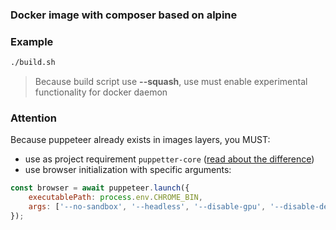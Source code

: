 ### Docker image with composer based on alpine

### Example
```sh
./build.sh
```

> Because build script use **--squash**, use must enable experimental functionality for docker daemon

### Attention
Because puppeteer already exists in images layers, you MUST:
- use as project requirement `puppetter-core` ([read about the difference](https://github.com/puppeteer/puppeteer/blob/master/docs/api.md#puppeteer-vs-puppeteer-core))
- use browser initialization with specific arguments:
```js
const browser = await puppeteer.launch({
    executablePath: process.env.CHROME_BIN,
    args: ['--no-sandbox', '--headless', '--disable-gpu', '--disable-dev-shm-usage'],
});
```